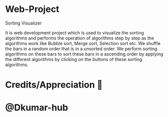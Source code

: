 # Web-Project
 Sorting Visualizer

It is web development project which is used to visualize the sorting algorithms and performs the operation of algorithms step by step as the algorithms work like Bubble sort, Merge sort, Selection sort etc.
We shuffle the bars in a random order that is in a unsorted order.
We perform sorting algorithms on these bars to sort these bars in a ascending order by applying the different algorithms by clicking on the buttons of these sorting algorithms.

# Credits/Appreciation 🤝
 # @Dkumar-hub 
